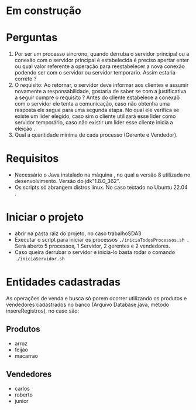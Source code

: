 # Em construção 

# Perguntas 

1. Por ser um processo sincrono, quando derruba o servidor principal ou a conexão com o servidor principal é estabelecida é preciso apertar enter ou qual valor referente a operação para reestabelecer a nova conexão podendo ser com o servidor ou servidor temporario. Assim estaria correto ? 
2. O requisito: Ao retornar, o servidor deve informar aos clientes e assumir novamente a responsabilidade, gostaria de saber se com a justificativa a seguir cumpre o requisito ? Antes do cliente estabelece a conexaõ com o servidor ele tenta a comunicação, caso não obtenha uma resposta ele segue para uma segunda etapa. No qual ele verifica se existe um lider elegido, caso sim  o cliente utilizará esse lider como servidor temporário, caso não existir um lider esse cliente inicia a eleição .
3. Qual a quantidade minima de cada processo (Gerente e Vendedor).

# Requisitos
- Necessário o Java instalado na máquina , no qual a versão 8 utilizada no desenvolvimento. Versão do jdk"1.8.0_362".
- Os scripts só abrangem distros linux. No caso testado no Ubuntu 22.04 .

# Iniciar o projeto
- abrir na pasta raiz do projeto, no caso trabalhoSDA3
- Executar o script para iniciar os processos `./iniciaTodosProcessos.sh `. Será aberto 5 processos, 1 Servidor, 2 gerentes e 2 vendedores. 
- Caso queira derrubar o servidor e inicia-lo basta rodar o comando `./iniciaServidor.sh`

# Entidades cadastradas 
As operações de venda e busca só porem ocorrer utilizando os produtos e vendedores cadastrados no banco (Arquivo Database.java, método insereRegistros), no caso são:

## Produtos
- arroz
- feijao
- macarrao

## Vendedores
- carlos
- roberto
- junior